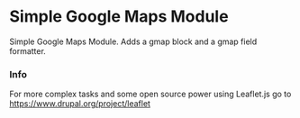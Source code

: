 # Simple Google Maps Module
Simple Google Maps Module. Adds a gmap block and a gmap field formatter.

### Info
For more complex tasks and some open source power using Leaflet.js go to https://www.drupal.org/project/leaflet
